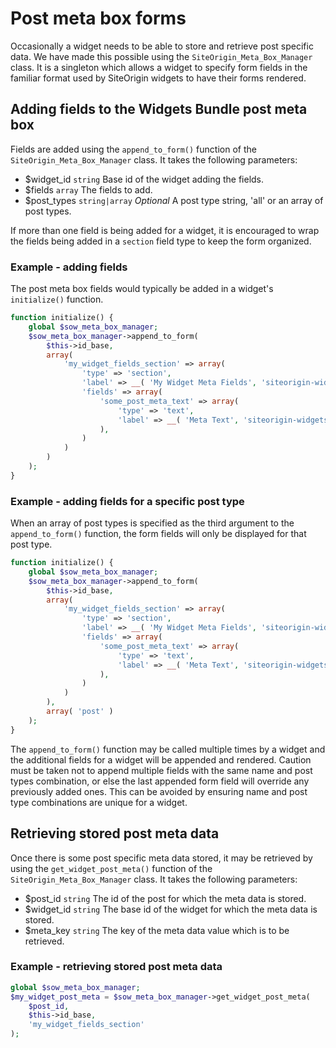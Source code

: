 # Post meta box forms
Occasionally a widget needs to be able to store and retrieve post specific data. We have made this possible using the `SiteOrigin_Meta_Box_Manager` class. It is a singleton which allows a widget to specify form fields in the familiar format used by SiteOrigin widgets to have their forms rendered.

## Adding fields to the Widgets Bundle post meta box
Fields are added using the `append_to_form()` function of the `SiteOrigin_Meta_Box_Manager` class. It takes the following parameters:
- $widget_id `string` Base id of the widget adding the fields.
- $fields `array` The fields to add.
- $post_types `string|array` _Optional_ A post type string, 'all' or an array of post types.

If more than one field is being added for a widget, it is encouraged to wrap the fields being added in a `section` field type to keep the form organized.

### Example - adding fields
The post meta box fields would typically be added in a widget's `initialize()` function.
```php
function initialize() {
    global $sow_meta_box_manager;
    $sow_meta_box_manager->append_to_form(
        $this->id_base,
        array(
            'my_widget_fields_section' => array(
                'type' => 'section',
                'label' => __( 'My Widget Meta Fields', 'siteorigin-widgets' ),
                'fields' => array(
                    'some_post_meta_text' => array(
                        'type' => 'text',
                        'label' => __( 'Meta Text', 'siteorigin-widgets' )
                    ),
                )
            )
        )
    );
}
```

### Example - adding fields for a specific post type
When an array of post types is specified as the third argument to the `append_to_form()` function, the form fields will only be displayed for that post type. 
```php
function initialize() {
    global $sow_meta_box_manager;
    $sow_meta_box_manager->append_to_form(
        $this->id_base,
        array(
            'my_widget_fields_section' => array(
                'type' => 'section',
                'label' => __( 'My Widget Meta Fields', 'siteorigin-widgets' ),
                'fields' => array(
                    'some_post_meta_text' => array(
                        'type' => 'text',
                        'label' => __( 'Meta Text', 'siteorigin-widgets' )
                    ),
                )
            )
        ),
        array( 'post' )
    );
}
```

The `append_to_form()` function may be called multiple times by a widget and the additional fields for a widget will be appended and rendered. Caution must be taken not to append multiple fields with the same name and post types combination, or else the last appended form field will override any previously added ones. This can be avoided by ensuring name and post type combinations are unique for a widget.

## Retrieving stored post meta data
Once there is some post specific meta data stored, it may be retrieved by using the `get_widget_post_meta()` function of the `SiteOrigin_Meta_Box_Manager` class. It takes the following parameters:
- $post_id `string` The id of the post for which the meta data is stored.
- $widget_id `string` The base id of the widget for which the meta data is stored.
- $meta_key `string` The key of the meta data value which is to be retrieved.

### Example - retrieving stored post meta data
```php
global $sow_meta_box_manager;
$my_widget_post_meta = $sow_meta_box_manager->get_widget_post_meta(
    $post_id,
    $this->id_base,
    'my_widget_fields_section'
);
```